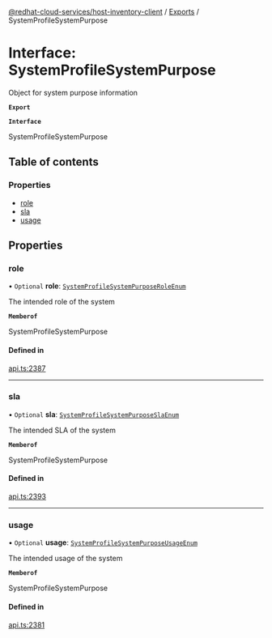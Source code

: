 [@redhat-cloud-services/host-inventory-client](../README.md) / [Exports](../modules.md) / SystemProfileSystemPurpose

# Interface: SystemProfileSystemPurpose

Object for system purpose information

**`Export`**

**`Interface`**

SystemProfileSystemPurpose

## Table of contents

### Properties

- [role](SystemProfileSystemPurpose.md#role)
- [sla](SystemProfileSystemPurpose.md#sla)
- [usage](SystemProfileSystemPurpose.md#usage)

## Properties

### role

• `Optional` **role**: [`SystemProfileSystemPurposeRoleEnum`](../enums/SystemProfileSystemPurposeRoleEnum.md)

The intended role of the system

**`Memberof`**

SystemProfileSystemPurpose

#### Defined in

[api.ts:2387](https://github.com/RedHatInsights/javascript-clients/blob/master/packages/host-inventory/api.ts#L2387)

___

### sla

• `Optional` **sla**: [`SystemProfileSystemPurposeSlaEnum`](../enums/SystemProfileSystemPurposeSlaEnum.md)

The intended SLA of the system

**`Memberof`**

SystemProfileSystemPurpose

#### Defined in

[api.ts:2393](https://github.com/RedHatInsights/javascript-clients/blob/master/packages/host-inventory/api.ts#L2393)

___

### usage

• `Optional` **usage**: [`SystemProfileSystemPurposeUsageEnum`](../enums/SystemProfileSystemPurposeUsageEnum.md)

The intended usage of the system

**`Memberof`**

SystemProfileSystemPurpose

#### Defined in

[api.ts:2381](https://github.com/RedHatInsights/javascript-clients/blob/master/packages/host-inventory/api.ts#L2381)
